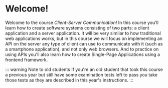 # Welcome!
Welcome to the course *Client-Server Communication*! In this course you'll learn how to create software systems consisting of two parts: a client application and a server application. It will be very similar to how traditional web applications works, but in this course we will focus on implementing an API on the server any type of client can use to communicate with it (such as a smartphone application), and not only web browsers. And to practice on using APIs you'll also learn how to create Single-Page Applications using a frontend framework.

::: warning Note to old students
If you're an old student that took this course a previous year but still have some examination tests left to pass you take those tests as they are described in this year's instructions.
:::